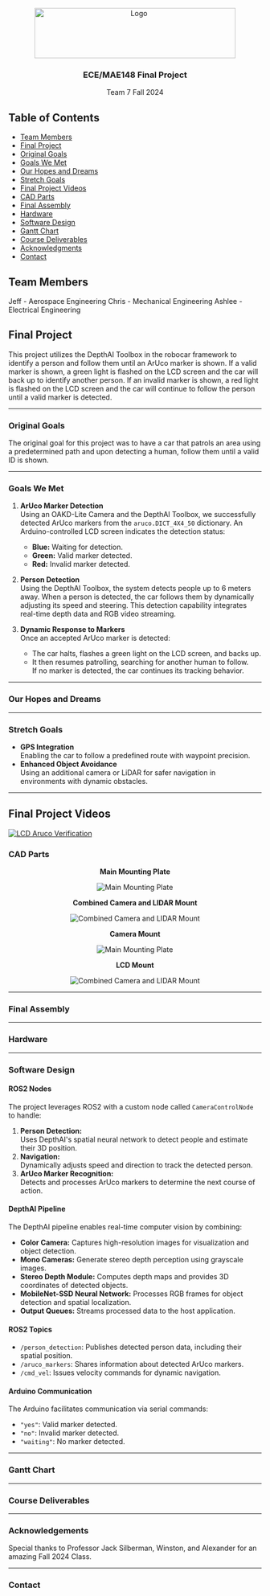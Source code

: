 <div id="top"></div>

<!-- PROJECT LOGO -->
<br />
<div align="center">
  <a href="https://jacobsschool.ucsd.edu/">
    <img src="images\UCSDLogo_JSOE_BlueGold.png" alt="Logo" width="400" height="100">
  </a>
<h3>ECE/MAE148 Final Project</h3>
<p>
Team 7 Fall 2024
</p>
</div>

<h2><b>Table of Contents</b></h2>
<ul>
  <li><a href="#team-members">Team Members</a></li>
  <li><a href="#final-project">Final Project</a></li>
  <li><a href="#original-goals">Original Goals</a></li>
  <li><a href="#goals-we-met">Goals We Met</a></li>
  <li><a href="#our-hopes-and-dreams">Our Hopes and Dreams</a></li>
  <li><a href="#stretch-goals">Stretch Goals</a></li>
  <li><a href="#final-project-videos">Final Project Videos</a></li>
  <li><a href="#cad-parts">CAD Parts</a></li>
  <li><a href="#final-assembly">Final Assembly</a></li>
  <li><a href="#">Hardware</a></li>
  <li><a href="#software-design">Software Design</a></li>
  <li><a href="#gantt-chart">Gantt Chart</a></li>
  <li><a href="#course-deliverables">Course Deliverables</a></li>
  <li><a href="#acknowledgments">Acknowledgments</a></li>
  <li><a href="#contact">Contact</a></li>
</ul>

## Team Members

Jeff - Aerospace Engineering
Chris - Mechanical Engineering
Ashlee - Electrical Engineering

## Final Project

This project utilizes the DepthAI Toolbox in the robocar framework to identify a person and follow them until an ArUco marker is shown. If a valid marker is shown, a green light is flashed on the LCD screen and the car will back up to identify another person. If an invalid marker is shown, a red light is flashed on the LCD screen and the car will continue to follow the person until a valid marker is detected.

---

### Original Goals

The original goal for this project was to have a car that patrols an area using a predetermined path and upon detecting a human, follow them until a valid ID is shown.

---

### Goals We Met

1. **ArUco Marker Detection**  
   Using an OAKD-Lite Camera and the DepthAI Toolbox, we successfully detected ArUco markers from the `aruco.DICT_4X4_50` dictionary. An Arduino-controlled LCD screen indicates the detection status:

   - **Blue:** Waiting for detection.
   - **Green:** Valid marker detected.
   - **Red:** Invalid marker detected.

2. **Person Detection**  
   Using the DepthAI Toolbox, the system detects people up to 6 meters away. When a person is detected, the car follows them by dynamically adjusting its speed and steering. This detection capability integrates real-time depth data and RGB video streaming.

3. **Dynamic Response to Markers**  
   Once an accepted ArUco marker is detected:
   - The car halts, flashes a green light on the LCD screen, and backs up.
   - It then resumes patrolling, searching for another human to follow.  
     If no marker is detected, the car continues its tracking behavior.

---

### Our Hopes and Dreams

---

### Stretch Goals

- **GPS Integration**  
  Enabling the car to follow a predefined route with waypoint precision.
- **Enhanced Object Avoidance**  
  Using an additional camera or LiDAR for safer navigation in environments with dynamic obstacles.

---

## Final Project Videos

[![LCD Aruco Verification](images/lcd_aruco_verification.gif)](images/lcd_aruco_verification.mp4)

### CAD Parts

<div align="center">

**Main Mounting Plate**

![Main Mounting Plate](images/IMG1-main_mounting_plate.png "Main Mounting Plate")

**Combined Camera and LIDAR Mount**

![Combined Camera and LIDAR Mount](images/IMG2-combined_lidar_camera_mount.png "Combined Camera and LIDAR Mount")

**Camera Mount**

![Main Mounting Plate](images/IMG3-camera_mount.png "Camera Mount")

**LCD Mount**

![Combined Camera and LIDAR Mount](images/IMG4-LCD_mount.png "LCD Mount")

</div>

---

### Final Assembly

---

### Hardware

---

### Software Design

#### ROS2 Nodes

The project leverages ROS2 with a custom node called `CameraControlNode` to handle:

1. **Person Detection:**  
   Uses DepthAI's spatial neural network to detect people and estimate their 3D position.
2. **Navigation:**  
   Dynamically adjusts speed and direction to track the detected person.
3. **ArUco Marker Recognition:**  
   Detects and processes ArUco markers to determine the next course of action.

#### DepthAI Pipeline

The DepthAI pipeline enables real-time computer vision by combining:

- **Color Camera:** Captures high-resolution images for visualization and object detection.
- **Mono Cameras:** Generate stereo depth perception using grayscale images.
- **Stereo Depth Module:** Computes depth maps and provides 3D coordinates of detected objects.
- **MobileNet-SSD Neural Network:** Processes RGB frames for object detection and spatial localization.
- **Output Queues:** Streams processed data to the host application.

#### ROS2 Topics

- `/person_detection`: Publishes detected person data, including their spatial position.
- `/aruco_markers`: Shares information about detected ArUco markers.
- `/cmd_vel`: Issues velocity commands for dynamic navigation.

#### Arduino Communication

The Arduino facilitates communication via serial commands:

- `"yes"`: Valid marker detected.
- `"no"`: Invalid marker detected.
- `"waiting"`: No marker detected.

---

### Gantt Chart

---

### Course Deliverables

---

### Acknowledgements

Special thanks to Professor Jack Silberman, Winston, and Alexander for an amazing Fall 2024 Class.

---

### Contact
